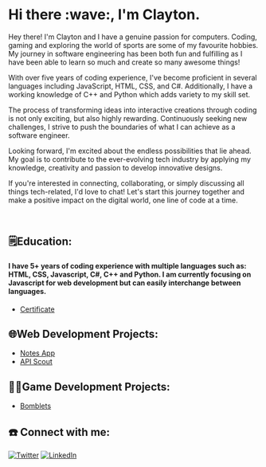 <h1>Hi there :wave:, I'm Clayton.</h1>

Hey there! I'm Clayton and I have a genuine passion for computers. Coding, gaming and exploring the world of sports are some of my favourite hobbies. My journey in software engineering has been both fun and fulfilling as I have been able to learn so much and create so many awesome things!

With over five years of coding experience, I've become proficient in several languages including JavaScript, HTML, CSS, and C#. Additionally, I have a working knowledge of C++ and Python which adds variety to my skill set.

The process of transforming ideas into interactive creations through coding is not only exciting, but also highly rewarding. Continuously seeking new challenges, I strive to push the boundaries of what I can achieve as a software engineer.

Looking forward, I'm excited about the endless possibilities that lie ahead. My goal is to contribute to the ever-evolving tech industry by applying my knowledge, creativity and passion to develop innovative designs.

If you're interested in connecting, collaborating, or simply discussing all things tech-related, I'd love to chat! Let's start this journey together and make a positive impact on the digital world, one line of code at a time.

<br />

<h2>🗒️Education:</h2>

####  I have 5+ years of coding experience with multiple languages such as: HTML, CSS, Javascript, C#, C++ and Python. I am currently focusing on Javascript for web development but can easily interchange between    languages.
- [Certificate]()

<h2>🌐Web Development Projects:</h2>

- [Notes App](https://github.com/CDavi6/notes-app)
- [API Scout](https://github.com/CDavi6/api-scout)

<h2>👨‍💻Game Development Projects:</h2>

- [Bomblets](https://github.com/CDavi6/Bomblets)

<h2>☎️ Connect with me:</h2>

[![Twitter](https://img.shields.io/badge/-Twitter-1DA1F2?style=flat&logo=twitter&logoColor=white)](https://twitter.com/Cdavi06)
[![LinkedIn](https://img.shields.io/badge/-LinkedIn-0A66C2?style=flat&logo=linkedin&logoColor=white)](https://www.linkedin.com/in/clayton-davison)

